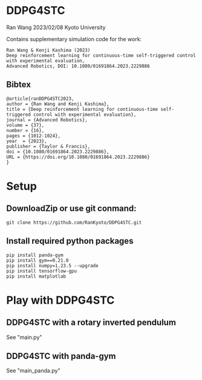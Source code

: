 # DDPG4STC
Ran Wang 2023/02/08 Kyoto University

Contains supplementary simulation code for the work:
```
Ran Wang & Kenji Kashima (2023)
Deep reinforcement learning for continuous-time self-triggered control with experimental evaluation,
Advanced Robotics, DOI: 10.1080/01691864.2023.2229886
```
## Bibtex
```
@article{ranDDPG4STC2023,
author = {Ran Wang and Kenji Kashima},
title = {Deep reinforcement learning for continuous-time self-triggered control with experimental evaluation},
journal = {Advanced Robotics},
volume = {37},
number = {16},
pages = {1012-1024},
year  = {2023},
publisher = {Taylor & Francis},
doi = {10.1080/01691864.2023.2229886},
URL = {https://doi.org/10.1080/01691864.2023.2229886}
}
```

# Setup
## DownloadZip or use git conmand:
```
git clone https://github.com/RanKyoto/DDPG4STC.git 
```
## Install required python packages
```
pip install panda-gym
pip install gym==0.21.0
pip install numpy=1.23.5 --upgrade
pip install tensorflow-gpu
pip install matplotlab
```

# Play with DDPG4STC
## DDPG4STC with a rotary inverted pendulum
See "main.py"

## DDPG4STC with panda-gym
See "main_panda.py"
